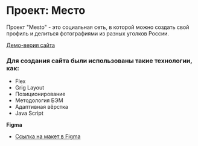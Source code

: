 # Проект: Место
Проект "Mesto" - это социальная сеть, в которой можно создать свой профиль и делиться фотографиями из разных уголков России. 
 
[Демо-верия сайта](https://doroninads.github.io/mesto/)

### Для создания сайта были использованы такие технологии, как:
* Flex
* Grig Layout
* Позиционирование
* Методология БЭМ
* Адаптивная вёрстка
* Java Script

**Figma**

* [Ссылка на макет в Figma](https://www.figma.com/file/2cn9N9jSkmxD84oJik7xL7/JavaScript.-Sprint-4?node-id=0%3A1)
